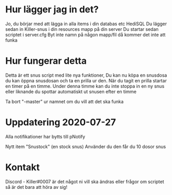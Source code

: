 # Hur lägger jag in det?
Jo, du börjar med att lägga in alla items i din databas etc HediSQL
Du lägger sedan in Killer-snus i din resources mapp på din server
Du startar sedan scriptet i server.cfg
Byt inte namn på någon mapp/fil då kommer det inte att funka


# Hur fungerar detta
Detta är ett snus script med lite nya funktioner, 
Du kan nu köpa en snusdosa du kan öppna snusdosan och ta en prilla ur den. 
När du tagit en prilla startar en timer på en timme. 
Under denna timme kan du inte stoppa in en ny snus eller liknande du spottar automatiskt ut snusen efter en timme

Ta bort "-master" ur namnet om du vill att det ska funka

# Uppdatering 2020-07-27
Alla notifikationer har bytts till pNotify

Nytt item "Snustock" (en stock snus) Använder du den får du 10 dosor snus


# Kontakt
Discord - Killer#0007
är det något ni vill ska ändras eller frågor om scriptet så är det bara att höra av sig!
